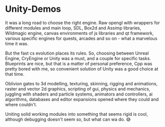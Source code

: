 # Unity-Demos
It was a long road to choose the right engine.
Raw opengl with wrappers for different modules and
main loop, SDL, Box2d and Assimp libraries, Wildmagic engine,
canvas environments of js libraries and qt framework,
various specific engines for quests, arcades and so on -
what a marvelous time it was.

But the fast cs evolution places its rules. So,
choosing between Unreal Engine, CryEngine or Unity
was a must, and a couple for specific tasks. Blueprints
are nice, but that is a matter of personal preference,
Cpp was pretty bored with me, so convenient solution
of Unity was a good choice at that time.

Oblivion gates to 3d modelling, texturing, skinning, rigging
and animations, raster and vector 2d graphics, scripting of gui, 
physics and mechanics, juggling with shaders and particle systems,
animators and controllers, ai algorithms, databases and editor expansions
opened where they could and where couldn't.

Uniting solid working modules into something that seems
rigid is cool, although debugging doesn't seem so,
but what can wa do. 😅
